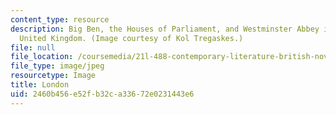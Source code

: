 ```yaml
---
content_type: resource
description: Big Ben, the Houses of Parliament, and Westminster Abbey in London, England,
  United Kingdom. (Image courtesy of Kol Tregaskes.)
file: null
file_location: /coursemedia/21l-488-contemporary-literature-british-novels-now-spring-2007/2460b456e52fb32ca33672e0231443e6_21l-488s07.jpg
file_type: image/jpeg
resourcetype: Image
title: London
uid: 2460b456-e52f-b32c-a336-72e0231443e6
---
```

